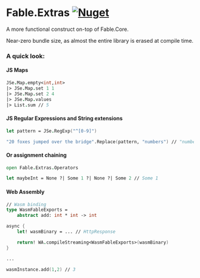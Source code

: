 # Fable.Extras [![Nuget](https://img.shields.io/nuget/v/Fable.Extras.svg?maxAge=0&colorB=brightgreen&label=Fable.Extras)](https://www.nuget.org/packages/Fable.Extras)

A more functional construct on-top of Fable.Core.

Near-zero bundle size, as almost the entire library is erased at compile time.

### A quick look:


#### JS Maps

```fsharp
JSe.Map.empty<int,int>
|> JSe.Map.set 1 1
|> JSe.Map.set 2 4
|> JSe.Map.values
|> List.sum // 5
```

#### JS Regular Expressions and String extensions

```fsharp
let pattern = JSe.RegExp("^[0-9]")

"20 foxes jumped over the bridge".Replace(pattern, "numbers") // "numbers foxes jumped over the bridge"
```

#### Or assignment chaining

```fsharp
open Fable.Extras.Operators

let maybeInt = None ?| Some 1 ?| None ?| Some 2 // Some 1
```

#### Web Assembly

```fsharp
// Wasm binding
type WasmFableExports =
    abstract add: int * int -> int

async {
    let! wasmBinary = ... // HttpResponse

    return! WA.compileStreaming<WasmFableExports>(wasmBinary)
}

...

wasmInstance.add(1,2) // 3
```
